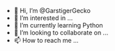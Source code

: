 - 👋 Hi, I’m @GarstigerGecko
- 👀 I’m interested in ...
- 🌱 I’m currently learning Python
- 💞️ I’m looking to collaborate on ...
- 📫 How to reach me ...

<!---
GarstigerGescko/GarstigerGescko is a ✨ special ✨ repository because its `README.md` (this file) appears on your GitHub profile.
You can click the Preview link to take a look at your changes.
--->
